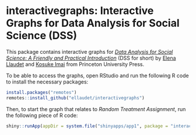 # interactivegraphs: Interactive Graphs for Data Analysis for Social Science (DSS)

This package contains interactive graphs for [*Data Analysis for Social Science: A Friendly and Practical Introduction*](https://press.princeton.edu/books/paperback/9780691199436/data-analysis-for-social-science) (DSS for short) by [Elena Llaudet](https://scholar.harvard.edu/ellaudet) and [Kosuke Imai](https://imai.fas.harvard.edu/) from Princeton University Press. 

To be able to access the graphs, open RStudio and run the following R code to install the necessary packages:

``` r
install.packages("remotes")
remotes::install_github("ellaudet/interactivegraphs")
```

Then, to start the graph that relates to *Random Treatment Assignment*, run the following piece of R code:

``` r
shiny::runApp(appDir = system.file("shinyapps/app1", package = "interactivegraphs"))
```
